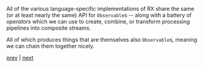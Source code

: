
All of the various language-specific implementations of RX share the
same (or at least nearly the same) API for `Observable`s -- along with
a battery of _operators_ which we can use to create, combine, or
transform processing pipelines into composite streams.

All of which produces things that are themselves also `Observable`s,
meaning we can chain them together nicely.


[prev](03.md) | [next](05.md)
